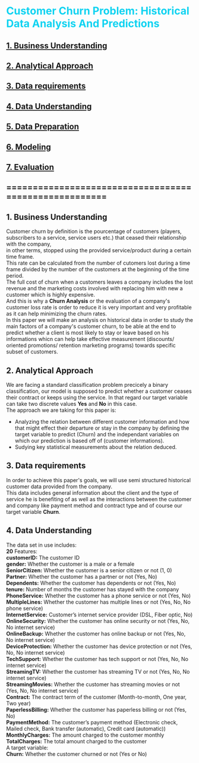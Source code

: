 # <font color=#10D3F1>Customer Churn Problem: Historical Data Analysis And Predictions</font><br> #
## <a href='#Business-Understanding'>1. Business Understanding</a> ##
## <a href='#Analytical-Approach'>2. Analytical Approach</a> ##
## <a href='#Data-requirements'>3. Data requirements</a> ##
## <a href='#Data-Understanding'>4. Data Understanding</a> ##
## <a href='#Data-Preparation'>5. Data Preparation</a> ##
## <a href='#Modeling'>6. Modeling</a> ##
## <a href='#Evaluation'>7. Evaluation</a> ##
## ====================================================== ##

## <a id='Business-Understanding'>1. Business Understanding</a> ##

Customer churn by definition is the pourcentage of customers (players, subscribers to a service, service users etc.) that ceased their relationship with the company, <br> in other terms, stopped using the provided service/product during a certain time frame. <br>This rate can be calculated from the number of cutomers lost during a time frame divided by the number of the customers at the beginning of the time period.<br>
The full cost of churn when a customers leaves a company includes the lost revenue and the marketing costs involved with replacing him with new a customer which is highly expensive. <br>And this is why a **Churn Analysis** or the evaluation of a company's customer loss rate is order to reduce it is very important and very profitable as it can help minimizing the churn rates.<br>
In this paper we will make an analysis on historical data in order to study the main factors of a company's customer churn, to be able at the end to 
predict whether a client is most likely to stay or leave based on his informations whicn can help take effective measurement (discounts/ oriented promotions/ retention marketing programs) towards specific subset of customers.

## <a id='Analytical-Approach'>2. Analytical Approach</a> ##

We are facing a standard classification problem precicely a binary classification, our model is supposed to predict whether a customer ceases their contract or keeps using the service. In that regard our target variable can take two discrete values **Yes** and **No** in this case.<br> The approach we are taking for this paper is:
- Analyzing the relation between different customer information and how that might effect their departure or stay in the company by defining the target variable to predict (Churn) and the independant variables on which our prediction is based off of (customer informations).
- Sudying key statistical measurements about the relation deduced.

## <a id='Data-requirements'>3. Data requirements</a> ##

In order to achieve this paper's goals, we will use semi structured historical customer data provided from the company.<br>
This data includes general information about the client and the type of service he is benefiting of as well as the interactions between
the customer and company like payment method and contract type and of course our target variable **Churn**.

## <a id='Data-Understanding'>4. Data Understanding</a> ##
The data set in use includes:<br>
**20** Features:<br>
**customerID:** The customer ID<br>
**gender:** Whether the customer is a male or a female<br>
**SeniorCitizen:** Whether the customer is a senior citizen or not (1, 0)<br>
**Partner:** Whether the customer has a partner or not (Yes, No)<br>
**Dependents:** Whether the customer has dependents or not (Yes, No)<br>
**tenure:** Number of months the customer has stayed with the company<br>
**PhoneService:** Whether the customer has a phone service or not (Yes, No)<br>
**MultipleLines:** Whether the customer has multiple lines or not (Yes, No, No phone service)<br>
**InternetService:** Customer’s internet service provider (DSL, Fiber optic, No)<br>
**OnlineSecurity:** Whether the customer has online security or not (Yes, No, No internet service)<br>
**OnlineBackup:** Whether the customer has online backup or not (Yes, No, No internet service)<br>
**DeviceProtection:** Whether the customer has device protection or not (Yes, No, No internet service)<br>
**TechSupport:** Whether the customer has tech support or not (Yes, No, No internet service)<br>
**StreamingTV:** Whether the customer has streaming TV or not (Yes, No, No internet service)<br>
**StreamingMovies:** Whether the customer has streaming movies or not (Yes, No, No internet service)<br>
**Contract:** The contract term of the customer (Month-to-month, One year, Two year)<br>
**PaperlessBilling:** Whether the customer has paperless billing or not (Yes, No)<br>
**PaymentMethod:** The customer’s payment method (Electronic check, Mailed check, Bank transfer (automatic), Credit card (automatic))<br>
**MonthlyCharges:** The amount charged to the customer monthly<br>
**TotalCharges:** The total amount charged to the customer<br>
A target variable:<br>
**Churn:** Whether the customer churned or not (Yes or No)
